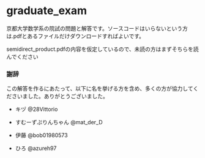 # graduate_exam
京都大学数学系の院試の問題と解答です。ソースコードはいらないという方は.pdfとあるファイルだけダウンロードすればよいです。

semidirect_product.pdfの内容を仮定しているので、未読の方はまずそちらを読んでください

### 謝辞 
この解答を作るにあたって、以下に名を挙げる方を含め、多くの方が協力してくださいました。ありがとうございました。

- キヅ @28Vittorio

- すむーずぷりんちゃん @mat_der_D　

- 伊藤 @bob01980573

- ひろ @azureh97
